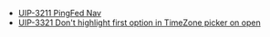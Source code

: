 - [UIP-3211 PingFed Nav](https://jira.pingidentity.com/browse/UIP-3211)
- [UIP-3321 Don't highlight first option in TimeZone picker on open](https://jira.pingidentity.com/browse/UIP-3321)